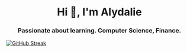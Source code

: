 <h1 align="center">Hi 👋, I'm Alydalie</h1>
<h3 align="center">Passionate about learning. Computer Science, Finance.</h3>

<a href="" target="blank"><img align="center" src="https://streak-stats.demolab.com?user=Alydalie&theme=holi-theme&hide_border=true&mode=weekly&card_width=494&type=png&hide_current_streak=true" alt="GitHub Streak" /></a>
